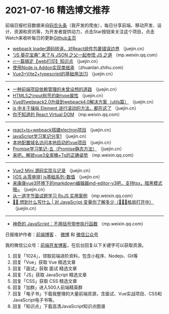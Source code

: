# 2021-07-16 精选博文推荐

前端日报栏目数据来自[码农头条](http://hao.caibaojian.com.cn/)（我开发的爬虫），每日分享前端、移动开发、设计、资源和资讯等，为开发者提供动力，点击Star按钮来关注这个项目，点击Watch来收听每日的更新[Github主页](https://github.com/kujian/frontendDaily)
* [webpack loader源码转译，对React组件包裹错误边界](https://juejin.cn/post/6985046943479103525) （juejin.cn）
* [“JS 葵花宝典” 来了与 JSON 之父一起参悟 JS 之道](https://mp.weixin.qq.com/s?__biz=MzI2MjcxNTQ0Nw==&mid=2247493451&idx=1&sn=a7fef61f67b9ef6c86ce69810c7bcb03) （mp.weixin.qq.com）
* [🔥一篇搞定【web打印】知识点](https://juejin.cn/post/6985030118758416391) （juejin.cn）
* [使用Node.js Addon实现类继承](https://zhuanlan.zhihu.com/p/390146630) （zhuanlan.zhihu.com）
* [Vue3+Vite2+typescript的基础用法(1)](https://juejin.cn/post/6984985230012579853) （juejin.cn）

***
* [一种前端项目依赖管理的未曾设想的道路](https://juejin.cn/post/6985111949784645646) （juejin.cn）
* [HTML5之input标签的新type属性](https://juejin.cn/post/6984984347866562596) （juejin.cn）
* [Vue的webpack2.0升级到webpack4.0解决方案（utils篇）](https://juejin.cn/post/6985104820298317854) （juejin.cn）
* [js 中关于操纵 Element 进行滚动的方法，都在这了‍‍‍](https://juejin.cn/post/6984983467834638366) （juejin.cn）
* [你不知道的 React Virtual DOM](https://mp.weixin.qq.com/s?__biz=Mzg2ODQ1OTExOA==&mid=2247492002&idx=1&sn=98a3ea72588409214036393f13386589) （mp.weixin.qq.com）

***
* [react+ts+webpack搭建electron项目](https://juejin.cn/post/6984983458544091172) （juejin.cn）
* [javaScript学习笔记分享1](https://juejin.cn/post/6985058364715696158) （juejin.cn）
* [本地配置域名访问本地启动的vue项目](https://juejin.cn/post/6984980535105814565) （juejin.cn）
* [Promise学习笔记-五（Promise静态方法）](https://juejin.cn/post/6985057946853965832) （juejin.cn）
* [来吧，解锁vue3全家桶+Ts的正确姿势](https://mp.weixin.qq.com/s?__biz=MzA4Nzg0MDM5Nw==&mid=2247501529&idx=1&sn=f6686b0e014e4431aff5185f0866289a) （mp.weixin.qq.com）

***
* [Vue2 Mini 源码实现与记录](https://juejin.cn/post/6985057719145234446) （juejin.cn）
* [[iOS 从零单排] js基础系列-数值](https://juejin.cn/post/6984973885498212360) （juejin.cn）
* [来康康vue3环境下的markdown编辑器md-editor-v3吧，支持tsx，暗黑模式哦~](https://juejin.cn/post/6985053481639870500) （juejin.cn）
* [从一道字节面试题学习 RxJS 实用案例](https://mp.weixin.qq.com/s?__biz=MzUzNjk5MTE1OQ==&mid=2247506647&idx=1&sn=726edaeccbb3ae7c42b0d1a9f24ed829) （mp.weixin.qq.com）
* [✍🏻 想到什么写什么 | 对 JavaScript 变量你了解多少（🧘🏻‍♀️格局打开中）](https://juejin.cn/post/6985053046720102436) （juejin.cn）

***
* [神奇的 JavaScript：不用括号带参执行函数](https://mp.weixin.qq.com/s/0x9pW8FJq2EZ8DoUq-V-bQ) （mp.weixin.qq.com）

日报维护作者：[前端博客](http://caibaojian.com.cn/) 、 [微博](http://weibo.com/kujian) 和 [微信公众号](https://open.weixin.qq.com/qr/code?username=caibaojian_com)

我的微信公众号：[前端开发博客](https://open.weixin.qq.com/qr/code?username=caibaojian_com)，在后台回复以下关键字可以获取资源。

1. 回复「1024」，领取前端进阶资料，包含小程序、Nodejs、Git等
2. 回复「Vue」获取 Vue 精选文章
3. 回复「面试」获取 面试 精选文章
4. 回复「JS」获取 JavaScript 精选文章
5. 回复「CSS」获取 CSS 精选文章
6. 回复「加群」进入500人前端精英群
7. 回复「电子书」下载我整理的大量前端资源，含面试、Vue实战项目、CSS和JavaScript电子书等。
8. 回复「知识点」下载高清JavaScript知识点图谱